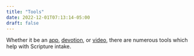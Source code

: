 ```yaml
---
title: "Tools"
date: 2022-12-01T07:13:14-05:00
draft: false
---
```

Whether it be an [app](/tags/app), [devotion](/tags/devotion), or [video](/tags/video), there are numerous tools which help with Scripture intake.